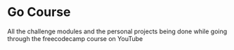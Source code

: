 # Go Course
 All the challenge modules and the personal projects being done while going through the freecodecamp course on YouTube
